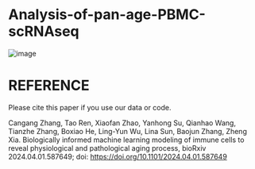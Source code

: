 # Analysis-of-pan-age-PBMC-scRNAseq


![image](https://github.com/user-attachments/assets/69899221-90ed-4856-9fda-3df130739a1e)



# REFERENCE 
Please cite this paper if you use our data or code.

Cangang Zhang, Tao Ren, Xiaofan Zhao, Yanhong Su, Qianhao Wang, Tianzhe Zhang, Boxiao He, Ling-Yun Wu, Lina Sun, Baojun Zhang, Zheng Xia. Biologically informed machine learning modeling of immune cells to reveal physiological and pathological aging process, bioRxiv 2024.04.01.587649; doi: https://doi.org/10.1101/2024.04.01.587649

